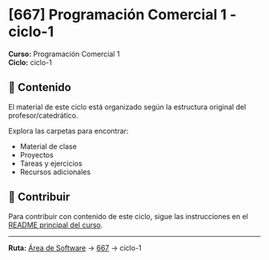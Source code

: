 # [667] Programación Comercial 1 - ciclo-1

**Curso:** Programación Comercial 1  
**Ciclo:** ciclo-1

## 📁 Contenido

El material de este ciclo está organizado según la estructura original del profesor/catedrático.

Explora las carpetas para encontrar:
- Material de clase
- Proyectos
- Tareas y ejercicios
- Recursos adicionales

## 🤝 Contribuir

Para contribuir con contenido de este ciclo, sigue las instrucciones en el [README principal del curso](../README.md).

---

**Ruta:** [Área de Software](../../) → [667](..) → ciclo-1
